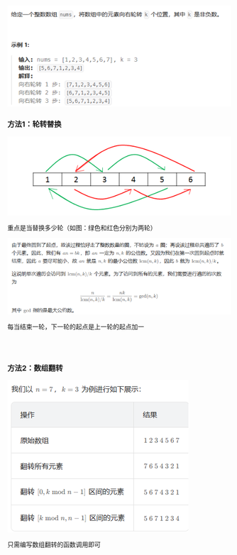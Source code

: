 ![alt text](image.png)

### 方法1：轮转替换

![alt text](image-1.png)

重点是当替换多少轮（如图：绿色和红色分别为两轮）

![alt text](image-2.png)

每当结束一轮，下一轮的起点是上一轮的起点加一

<br>
<br>

### 方法2：数组翻转

![alt text](image-3.png)

只需编写数组翻转的函数调用即可
